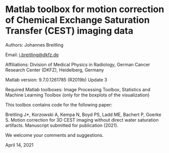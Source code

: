 # Matlab toolbox for motion correction of Chemical Exchange Saturation Transfer (CEST) imaging data

Authors: Johannes Breitling

Email: j.breitling@dkfz.de

Affiliations: Division of Medical Physics in Radiology, German Cancer Research Center (DKFZ), Heidelberg, Germany

Matlab version: 9.7.0.1261785 (R2019b) Update 3

Required Matlab toolboxes: Image Processing Toolbox, Statistics and Machine Learning Toolbox (only for the boxplots of the visualization)

This toolbox contains code for the following paper:

Breitling J*, Korzowski A, Kempa N, Boyd PS, Ladd ME, Bachert P, Goerke S. Motion correction for 3D CEST imaging without direct water saturation artifacts. Manuscript submitted for publication (2021).

We welcome your comments and suggestions.

April 14, 2021
